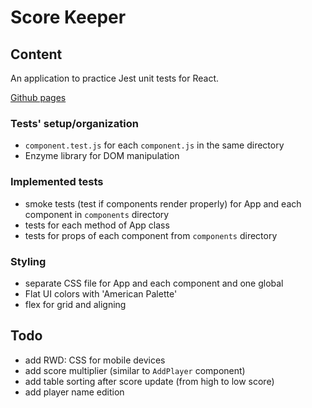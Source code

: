 # Score Keeper

## Content

An application to practice Jest unit tests for React.

[Github pages](https://mnap00.github.io/project-scorekeeper/)

### Tests' setup/organization
* `component.test.js` for each `component.js` in the same directory
* Enzyme library for DOM manipulation

### Implemented tests
* smoke tests (test if components render properly) for App and each component in `components` directory
* tests for each method of App class
* tests for props of each component from `components` directory

### Styling
* separate CSS file for App and each component and one global
* Flat UI colors with 'American Palette'
* flex for grid and aligning

## Todo
* add RWD: CSS for mobile devices
* add score multiplier (similar to `AddPlayer` component)
* add table sorting after score update (from high to low score)
* add player name edition
